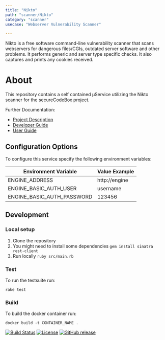 ```yaml
---
title: "Nikto"
path: "scanner/Nikto"
category: "scanner"
usecase: "Webserver Vulnerability Scanner" 

---
```


Nikto is a free software command-line vulnerability scanner that scans webservers for dangerous files/CGIs, outdated server software and other problems. It performs generic and server type specific checks. It also captures and prints any cookies received. 

<!-- end -->

# About

This repository contains a self contained µService utilizing the Nikto scanner for the secureCodeBox project.

Further Documentation:

- [Project Description][scb-project]
- [Developer Guide][scb-developer-guide]
- [User Guide][scb-user-guide]

## Configuration Options

To configure this service specify the following environment variables:

| Environment Variable       | Value Example |
| -------------------------- | ------------- |
| ENGINE_ADDRESS             | http://engine |
| ENGINE_BASIC_AUTH_USER     | username      |
| ENGINE_BASIC_AUTH_PASSWORD | 123456        |

## Development

### Local setup

1. Clone the repository
2. You might need to install some dependencies `gem install sinatra rest-client`
3. Run locally `ruby src/main.rb`

### Test

To run the testsuite run:

`rake test`

### Build

To build the docker container run:

`docker build -t CONTAINER_NAME .`


[![Build Status](https://travis-ci.com/secureCodeBox/scanner-webserver-nikto.svg?branch=develop)](https://travis-ci.com/secureCodeBox/scanner-webserver-nikto)
[![License](https://img.shields.io/badge/License-Apache%202.0-blue.svg)](https://opensource.org/licenses/Apache-2.0)
[![GitHub release](https://img.shields.io/github/release/secureCodeBox/scanner-webserver-nikto.svg)](https://github.com/secureCodeBox/scanner-webserver-nikto/releases/latest)


[scb-project]: https://github.com/secureCodeBox/secureCodeBox
[scb-developer-guide]: https://github.com/secureCodeBox/secureCodeBox/blob/develop/docs/developer-guide/README.md
[scb-developer-guidelines]: https://github.com/secureCodeBox/secureCodeBox/blob/develop/docs/developer-guide/README.md#guidelines
[scb-user-guide]: https://github.com/secureCodeBox/secureCodeBox/tree/develop/docs/user-guide
